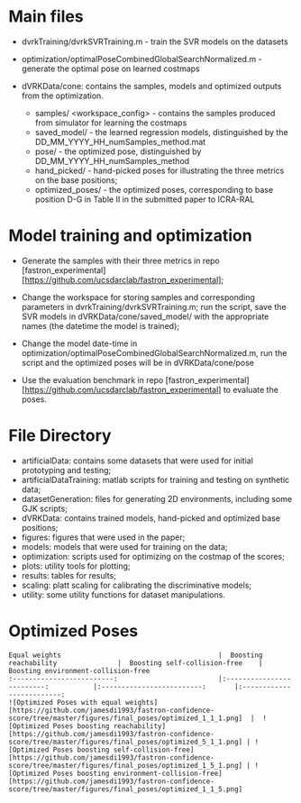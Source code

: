 # Main files

- dvrkTraining/dvrkSVRTraining.m - train the SVR models on the datasets
- optimization/optimalPoseCombinedGlobalSearchNormalized.m - generate the optimal pose on learned costmaps

- dVRKData/cone: contains the samples, models and optimized outputs from the optimization. 
  - samples/ <workspace_config> - contains the samples produced from simulator for learning the costmaps
  - saved_model/ - the learned regression models, distinguished by the DD_MM_YYYY_HH_numSamples_method.mat
  - pose/ - the optimized pose,  distinguished by DD_MM_YYYY_HH_numSamples_method 
  - hand_picked/ - hand-picked poses for illustrating the three metrics on the base positions;
  - optimized_poses/ -  the optimized poses, corresponding to base position D-G in Table II in the submitted paper to ICRA-RAL



# Model training and optimization

- Generate the samples with their three metrics in repo [fastron_experimental][https://github.com/ucsdarclab/fastron_experimental]; 

- Change the workspace for storing samples and corresponding parameters in dvrkTraining/dvrkSVRTraining.m; run the script, save the SVR models in dVRKData/cone/saved_model/ with the appropriate names (the datetime the model is trained);

- Change the model date-time in optimization/optimalPoseCombinedGlobalSearchNormalized.m, run the script and the optimized poses will be in dVRKData/cone/pose

- Use the evaluation benchmark in repo [fastron_experimental][https://github.com/ucsdarclab/fastron_experimental] to evaluate the poses. 

  

# File Directory

- artificialData: contains some datasets that were used for initial prototyping and testing;
- artificialDataTraining: matlab scripts for training and testing on synthetic data;
- datasetGeneration: files for generating 2D environments, including some GJK scripts;
- dVRKData: contains trained models, hand-picked and optimized base positions;
- figures: figures that were used in the paper;
- models: models that were used for training on the data;
- optimization: scripts used for optimizing on the costmap of the scores;
- plots: utility tools for plotting;
- results: tables for results; 
- scaling: platt scaling for calibrating the discriminative models;
- utility: some utility functions for dataset manipulations.



# Optimized Poses

```
Equal weights            							|  Boosting reachability               |  Boosting self-collision-free    | Boosting environment-collision-free
:-------------------------:							|:-------------------------:           |:-------------------------:       |:-------------------------:
![Optimized Poses with equal weights][https://github.com/jamesdi1993/fastron-confidence-score/tree/master/figures/final_poses/optimized_1_1_1.png]  |  ![Optimized Poses boosting reachability][https://github.com/jamesdi1993/fastron-confidence-score/tree/master/figures/final_poses/optimized_5_1_1.png] | ![Optimized Poses boosting self-collision-free][https://github.com/jamesdi1993/fastron-confidence-score/tree/master/figures/final_poses/optimized_1_5_1.png] | ![Optimized Poses boosting environment-collision-free][https://github.com/jamesdi1993/fastron-confidence-score/tree/master/figures/final_poses/optimized_1_1_5.png]
```





